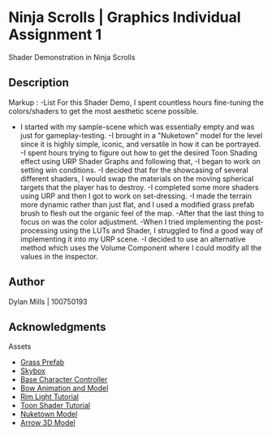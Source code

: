 # Ninja Scrolls | Graphics Individual Assignment 1

Shader Demonstration in Ninja Scrolls

## Description
 Markup : -List
For this Shader Demo, I spent countless hours fine-tuning the colors/shaders to get the most aesthetic scene possible.
- I started with my sample-scene which was essentially empty and was just for gameplay-testing.
-I brought in a "Nuketown" model for the level since it is highly simple, iconic, and versatile in how it can be portrayed.
-I spent hours trying to figure out how to get the desired Toon Shading effect using URP Shader Graphs and following that,
-I began to work on setting win conditions.
-I decided that for the showcasing of several different shaders, I would swap the materials on the moving spherical targets that the player has to destroy. 
-I completed some more shaders using URP and then I got to work on set-dressing. 
-I made the terrain more dynamic rather than just flat, and I used a modified grass prefab brush to flesh out the organic feel of the map.
-After that the last thing to focus on was the color adjustment. 
-When I tried implementing the post-processing using the LUTs and Shader, I struggled to find a good way of implementing it into my URP scene.
-I decided to use an alternative method which uses the Volume Component where I could modify all the values in the inspector.

## Author

Dylan Mills  | 100750193

## Acknowledgments

Assets
* [Grass Prefab](https://assetstore.unity.com/packages/3d/environments/lowpoly-environment-nature-pack-free-187052)
* [Skybox](https://assetstore.unity.com/packages/2d/textures-materials/sky/fantasy-skybox-free-18353)
* [Base Character Controller](https://assetstore.unity.com/packages/essentials/starter-assets-first-person-character-controller-196525)
* [Bow Animation and Model](https://assetstore.unity.com/packages/tools/animation/standardize-bows-139068)
* [Rim Light Tutorial](https://www.youtube.com/watch?v=jcMRaFF9RRI&ab_channel=NedMakesGames)
* [Toon Shader Tutorial](https://youtu.be/lUmRJRrZfGc)
* [Nuketown Model](https://sketchfab.com/3d-models/nuketown-from-call-of-duty-d692296e16e34d499a6fd7508a0e1b3a)
* [Arrow 3D Model](https://sketchfab.com/3d-models/arrow-3b7c2124180c4b349ca533f0bb4cc955)

